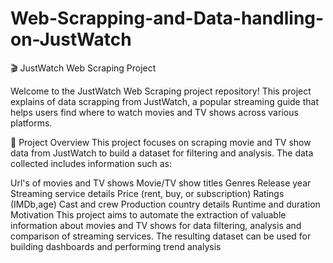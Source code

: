 # Web-Scrapping-and-Data-handling-on-JustWatch
🎬 JustWatch Web Scraping Project

Welcome to the JustWatch Web Scraping project repository! This project explains of data scrapping from JustWatch, a popular streaming guide that helps users find where to watch movies and TV shows across various platforms.

🚀 Project Overview
This project focuses on scraping movie and TV show data from JustWatch to build a dataset for filtering and analysis. The data collected includes information such as:

Url's of movies and TV shows
Movie/TV show titles
Genres
Release year
Streaming service details
Price (rent, buy, or subscription)
Ratings (IMDb,age)
Cast and crew
Production country details
Runtime and duration
Motivation
This project aims to automate the extraction of valuable information about movies and TV shows for data filtering, analysis and comparison of streaming services. The resulting dataset can be used for building dashboards and
performing trend analysis
